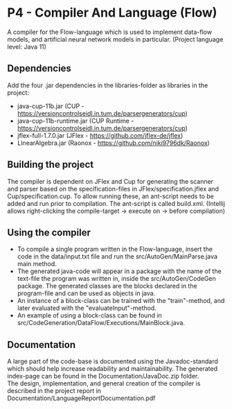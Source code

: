 # P4 - Compiler And Language (Flow)

A compiler for the Flow-language which is used to implement data-flow models, and artificial neural network models in particular. (Project language level: Java 11)

## Dependencies
Add the four .jar dependencies in the libraries-folder as libraries in the project:
- java-cup-11b.jar (CUP - https://versioncontrolseidl.in.tum.de/parsergenerators/cup)
- java-cup-11b-runtime.jar (CUP Runtime - https://versioncontrolseidl.in.tum.de/parsergenerators/cup)
- jflex-full-1.7.0.jar (JFlex - https://github.com/jflex-de/jflex)
- LinearAlgebra.jar (Raonox - https://github.com/niki9796dk/Raonox)

## Building the project
The compiler is dependent on JFlex and Cup for generating the scanner and parser based on the specification-files in JFlex/specification.jflex and Cup/specification.cup.
To allow running these, an ant-script needs to be added and run prior to compilation. The ant-script is called build.xml. (Intellij allows right-clicking the compile-target -> execute on -> before compilation)

## Using the compiler
- To compile a single program written in the Flow-language, insert the code in the data/input.txt file and run the src/AutoGen/MainParse.java main method.
- The generated java-code will appear in a package with the name of the text-file the program was written in, inside the src/AutoGen/CodeGen package. The generated classes are the blocks declared in the program-file and can be used as objects in java. 
- An instance of a block-class can be trained with the "train"-method, and later evaluated with the "evaluateInput"-method. 
- An example of using a block-class can be found in src/CodeGeneration/DataFlow/Executions/MainBlock.java.

## Documentation
A large part of the code-base is documented using the Javadoc-standard which should help increase readability and maintainability. The generated index-page can be found in the Documentation/JavaDoc.zip folder.\
The design, implementation, and general creation of the compiler is described in the project report in Documentation/LanguageReportDocumentation.pdf
